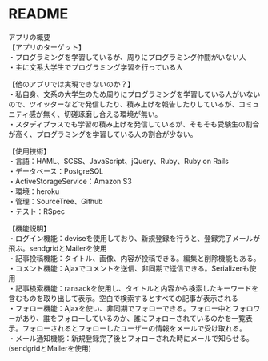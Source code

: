 # README

アプリの概要<br>
【アプリのターゲット】<br>
・プログラミングを学習しているが、周りにプログラミング仲間がいない人<br>
・主に文系大学生でプログラミング学習を行っている人

【他のアプリでは実現できないのか？】<br>
・私自身、文系の大学生のため周りにプログラミングを学習している人がいないので、ツイッターなどで発信したり、積み上げを報告したりしているが、コミュニティ感が無く、切磋琢磨し合える環境が無い。<br>
・スタディプラスでも学習の積み上げを発信しているが、そもそも受験生の割合が高く、プログラミングを学習している人の割合が少ない。

【使用技術】<br>
・言語：HAML、SCSS、JavaScript、jQuery、Ruby、Ruby on Rails<br>
・データベース：PostgreSQL<br>
・ActiveStorageService：Amazon S3<br>
・環境：heroku<br>
・管理：SourceTree、Github<br>
・テスト：RSpec<br>

【機能説明】<br>
・ログイン機能：deviseを使用しており、新規登録を行うと、登録完了メールが飛ぶ。sendgridとMailerを使用<br>
・記事投稿機能：タイトル、画像、内容が投稿できる。編集と削除機能もある。<br>
・コメント機能：Ajaxでコメントを送信、非同期で送信できる。Serializerも使用<br>
・記事検索機能：ransackを使用し、タイトルと内容から検索したキーワードを含むものを取り出して表示。空白で検索するとすべての記事が表示される<br>
・フォロー機能：Ajaxを使い、非同期でフォローできる。フォロー中とフォロワーがあり、誰をフォローしているのか、誰にフォローされているのかを一覧表示。フォローされるとフォローしたユーザーの情報をメールで受け取れる。<br>
・メール通知機能：新規登録完了後とフォローされた時にメールで知らせる。(sendgridとMailerを使用)


